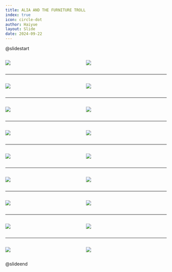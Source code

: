 ```yaml
---
title: ALIA AND THE FURNITURE TROLL
index: true
icon: circle-dot
author: Haiyue
layout: Slide
date: 2024-09-22
---
```

 
@slidestart

<div style="display:flex">
<div style="flex:1">

![](https://raw.githubusercontent.com/yclord/reading/refs/heads/master/english/Level-P/ALIA%20AND%20THE%20FURNITURE%20TROLL/001.webp)
</div>
<div style="flex:1">

![](https://raw.githubusercontent.com/yclord/reading/refs/heads/master/english/Level-P/ALIA%20AND%20THE%20FURNITURE%20TROLL/002.webp)
</div>
</div>

---

<div style="display:flex">
<div style="flex:1">

![](https://raw.githubusercontent.com/yclord/reading/refs/heads/master/english/Level-P/ALIA%20AND%20THE%20FURNITURE%20TROLL/003.webp)
</div>
<div style="flex:1">

![](https://raw.githubusercontent.com/yclord/reading/refs/heads/master/english/Level-P/ALIA%20AND%20THE%20FURNITURE%20TROLL/004.webp)
</div>
</div>

---

<div style="display:flex">
<div style="flex:1">

![](https://raw.githubusercontent.com/yclord/reading/refs/heads/master/english/Level-P/ALIA%20AND%20THE%20FURNITURE%20TROLL/005.webp)
</div>
<div style="flex:1">

![](https://raw.githubusercontent.com/yclord/reading/refs/heads/master/english/Level-P/ALIA%20AND%20THE%20FURNITURE%20TROLL/006.webp)
</div>
</div>

---

<div style="display:flex">
<div style="flex:1">

![](https://raw.githubusercontent.com/yclord/reading/refs/heads/master/english/Level-P/ALIA%20AND%20THE%20FURNITURE%20TROLL/007.webp)
</div>
<div style="flex:1">

![](https://raw.githubusercontent.com/yclord/reading/refs/heads/master/english/Level-P/ALIA%20AND%20THE%20FURNITURE%20TROLL/008.webp)
</div>
</div>

---

<div style="display:flex">
<div style="flex:1">

![](https://raw.githubusercontent.com/yclord/reading/refs/heads/master/english/Level-P/ALIA%20AND%20THE%20FURNITURE%20TROLL/009.webp)
</div>
<div style="flex:1">

![](https://raw.githubusercontent.com/yclord/reading/refs/heads/master/english/Level-P/ALIA%20AND%20THE%20FURNITURE%20TROLL/010.webp)
</div>
</div>

---

<div style="display:flex">
<div style="flex:1">

![](https://raw.githubusercontent.com/yclord/reading/refs/heads/master/english/Level-P/ALIA%20AND%20THE%20FURNITURE%20TROLL/011.webp)
</div>
<div style="flex:1">

![](https://raw.githubusercontent.com/yclord/reading/refs/heads/master/english/Level-P/ALIA%20AND%20THE%20FURNITURE%20TROLL/012.webp)
</div>
</div>

---

<div style="display:flex">
<div style="flex:1">

![](https://raw.githubusercontent.com/yclord/reading/refs/heads/master/english/Level-P/ALIA%20AND%20THE%20FURNITURE%20TROLL/013.webp)
</div>
<div style="flex:1">

![](https://raw.githubusercontent.com/yclord/reading/refs/heads/master/english/Level-P/ALIA%20AND%20THE%20FURNITURE%20TROLL/014.webp)
</div>
</div>

---

<div style="display:flex">
<div style="flex:1">

![](https://raw.githubusercontent.com/yclord/reading/refs/heads/master/english/Level-P/ALIA%20AND%20THE%20FURNITURE%20TROLL/015.webp)
</div>
<div style="flex:1">

![](https://raw.githubusercontent.com/yclord/reading/refs/heads/master/english/Level-P/ALIA%20AND%20THE%20FURNITURE%20TROLL/016.webp)
</div>
</div>

---

<div style="display:flex">
<div style="flex:1">

![](https://raw.githubusercontent.com/yclord/reading/refs/heads/master/english/Level-P/ALIA%20AND%20THE%20FURNITURE%20TROLL/017.webp)
</div>
<div style="flex:1">

![](https://raw.githubusercontent.com/yclord/reading/refs/heads/master/english/Level-P/ALIA%20AND%20THE%20FURNITURE%20TROLL/018.webp)
</div>
</div>

@slideend